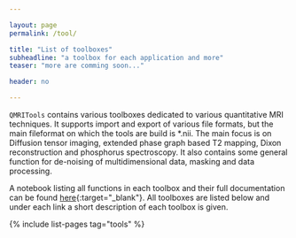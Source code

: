 ```yaml
---

layout: page
permalink: /tool/

title: "List of toolboxes"
subheadline: "a toolbox for each application and more"
teaser: "more are comming soon..."

header: no

---
```


`QMRITools` contains various toolboxes dedicated to various quantitative MRI techniques. It supports 
import and export of various file formats, but the main fileformat on which the tools are build is *.nii. The main focus is on Diffusion tensor imaging, extended phase graph based T2 mapping, Dixon reconstruction and phosphorus spectroscopy. It also contains some general function for de-noising of multidimensional data, masking and data processing.

A notebook listing all functions in each toolbox and their full documentation can be found [here](https://github.com/mfroeling/QMRITools/tree/master/QMRITools/Resources/All-Functions.nb){:target="_blank"}. All toolboxes are listed below and under each link a short description of each toolbox is given.

{% include list-pages tag="tools" %}
